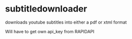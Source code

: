 # subtitledownloader
downloads youtube subtitles into either a pdf or xtml format

Will have to get own api_key from RAPIDAPI

